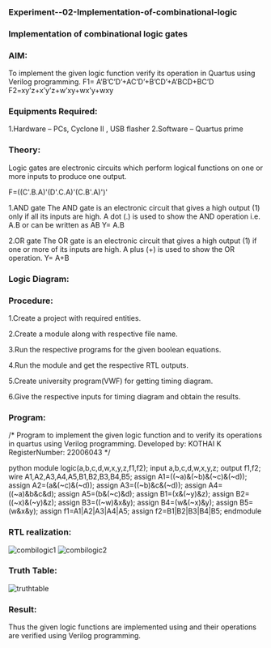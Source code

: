 ### Experiment--02-Implementation-of-combinational-logic
### Implementation of combinational logic gates

### AIM:
To implement the given logic function verify its operation in Quartus using Verilog programming. 
F1= A’B’C’D’+AC’D’+B’CD’+A’BCD+BC’D 
F2=xy’z+x’y’z+w’xy+wx’y+wxy

### Equipments Required:
1.Hardware – PCs, Cyclone II , USB flasher
2.Software – Quartus prime

### Theory:
Logic gates are electronic circuits which perform logical functions on one or more inputs to produce one output.

F=((C'.B.A)'(D'.C.A)'(C.B'.A)')'

1.AND gate The AND gate is an electronic circuit that gives a high output (1) only if all its inputs are high. A dot (.) is used to show the AND operation i.e. A.B or can be written as AB Y= A.B

2.OR gate The OR gate is an electronic circuit that gives a high output (1) if one or more of its inputs are high. A plus (+) is used to show the OR operation. Y= A+B

### Logic Diagram:

### Procedure:
1.Create a project with required entities.

2.Create a module along with respective file name.

3.Run the respective programs for the given boolean equations.

4.Run the module and get the respective RTL outputs.

5.Create university program(VWF) for getting timing diagram.

6.Give the respective inputs for timing diagram and obtain the results.

### Program:
/* Program to implement the given logic function and to verify its operations in quartus using Verilog programming. 
Developed by: KOTHAI K 
RegisterNumber: 22006043
*/

python
module logic(a,b,c,d,w,x,y,z,f1,f2);
input a,b,c,d,w,x,y,z;
output f1,f2;
wire A1,A2,A3,A4,A5,B1,B2,B3,B4,B5;
assign A1=((~a)&(~b)&(~c)&(~d));
assign A2=(a&(~c)&(~d));
assign A3=((~b)&c&(~d));
assign A4=((~a)&b&c&d);
assign A5=(b&(~c)&d);
assign B1=(x&(~y)&z);
assign B2=((~x)&(~y)&z);
assign B3=((~w)&x&y);
assign B4=(w&(~x)&y);
assign B5=(w&x&y);
assign f1=A1|A2|A3|A4|A5;
assign f2=B1|B2|B3|B4|B5;
endmodule




### RTL realization:
![combilogic1](https://user-images.githubusercontent.com/121215739/234776673-b7a5ef09-5f27-40c6-ae87-a7633af82e04.png)
![combilogic2](https://user-images.githubusercontent.com/121215739/234776690-bffe1289-66bb-4746-bbf9-3e86a6489353.png)


### Truth Table:
![truthtable](https://user-images.githubusercontent.com/121215739/234778196-86915610-ab49-47ff-b6aa-f50976aaffa2.jpg)

### Result:
Thus the given logic functions are implemented using and their operations are verified using Verilog programming.
